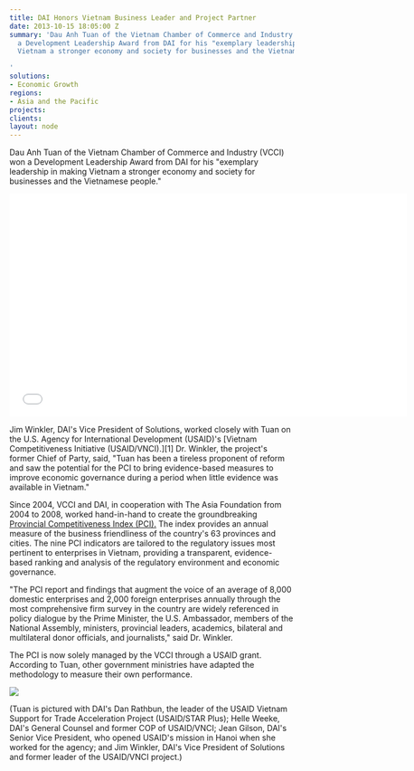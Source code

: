 ```yaml
---
title: DAI Honors Vietnam Business Leader and Project Partner
date: 2013-10-15 18:05:00 Z
summary: 'Dau Anh Tuan of the Vietnam Chamber of Commerce and Industry (VCCI) won
  a Development Leadership Award from DAI for his "exemplary leadership in making
  Vietnam a stronger economy and society for businesses and the Vietnamese people."

'
solutions:
- Economic Growth
regions:
- Asia and the Pacific
projects: 
clients: 
layout: node
---
```


Dau Anh Tuan of the Vietnam Chamber of Commerce and Industry (VCCI) won a Development Leadership Award from DAI for his "exemplary leadership in making Vietnam a stronger economy and society for businesses and the Vietnamese people."

<iframe allowfullscreen="" frameborder="0" height="394" mozallowfullscreen="" src="//player.vimeo.com/video/76957221" webkitallowfullscreen="" width="703"></iframe>

Jim Winkler, DAI's Vice President of Solutions, worked closely with Tuan on the U.S. Agency for International Development (USAID)'s [Vietnam Competitiveness Initiative (USAID/VNCI).][1] Dr. Winkler, the project's former Chief of Party, said, "Tuan has been a tireless proponent of reform and saw the potential for the PCI to bring evidence-based measures to improve economic governance during a period when little evidence was available in Vietnam."

Since 2004, VCCI and DAI, in cooperation with The Asia Foundation from 2004 to 2008, worked hand-in-hand to create the groundbreaking [Provincial Competitiveness Index (PCI).][2] The index provides an annual measure of the business friendliness of the country's 63 provinces and cities. The nine PCI indicators are tailored to the regulatory issues most pertinent to enterprises in Vietnam, providing a transparent, evidence-based ranking and analysis of the regulatory environment and economic governance.

"The PCI report and findings that augment the voice of an average of 8,000 domestic enterprises and 2,000 foreign enterprises annually through the most comprehensive firm survey in the country are widely referenced in policy dialogue by the Prime Minister, the U.S. Ambassador, members of the National Assembly, ministers, provincial leaders, academics, bilateral and multilateral donor officials, and journalists," said Dr. Winkler.

The PCI is now solely managed by the VCCI through a USAID grant. According to Tuan, other government ministries have adapted the methodology to measure their own performance.

![][3]

(Tuan is pictured with DAI's Dan Rathbun, the leader of the USAID Vietnam Support for Trade Acceleration Project (USAID/STAR Plus); Helle Weeke, DAI's General Counsel and former COP of USAID/VNCI; Jean Gilson, DAI's Senior Vice President, who opened USAID's mission in Hanoi when she worked for the agency; and Jim Winkler, DAI's Vice President of Solutions and former leader of the USAID/VNCI project.)

[2]: http://dai-global-developments.com/doing-more-with-doing-business-vietnam-provincial-competitiveness-index/?utm_source=daidotcom
[3]: https://assetify-dai.com/news/VCCIaward.jpg
